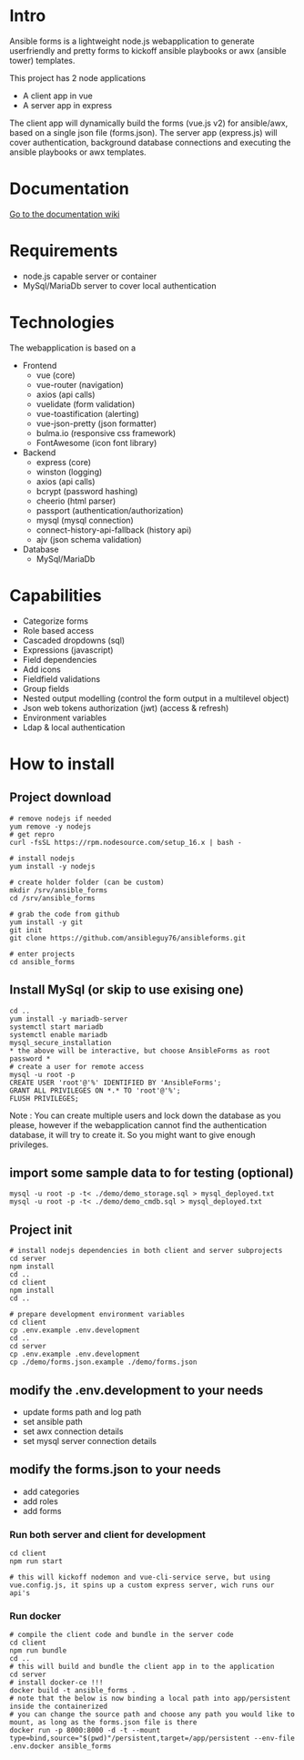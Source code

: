 # Intro
Ansible forms is a lightweight node.js webapplication to generate userfriendly and pretty forms to kickoff ansible playbooks or awx (ansible tower) templates.

This project has 2 node applications
- A client app in vue
- A server app in express

The client app will dynamically build the forms (vue.js v2) for ansible/awx, based on a single json file (forms.json).
The server app (express.js) will cover authentication, background database connections and executing the ansible playbooks or awx templates.
# Documentation
[Go to the documentation wiki](https://github.com/ansibleguy76/ansibleforms/wiki "Wiki")

# Requirements
- node.js capable server or container
- MySql/MariaDb server to cover local authentication

# Technologies
The webapplication is based on a
- Frontend
  - vue (core)
  - vue-router (navigation)
  - axios (api calls)
  - vuelidate (form validation)
  - vue-toastification (alerting)
  - vue-json-pretty (json formatter)
  - bulma.io (responsive css framework)
  - FontAwesome (icon font library)
- Backend
  - express (core)
  - winston (logging)
  - axios (api calls)
  - bcrypt (password hashing)
  - cheerio (html parser)
  - passport (authentication/authorization)
  - mysql (mysql connection)
  - connect-history-api-fallback (history api)
  - ajv (json schema validation)
- Database
  - MySql/MariaDb
# Capabilities
- Categorize forms
- Role based access
- Cascaded dropdowns (sql)
- Expressions (javascript)
- Field dependencies
- Add icons
- Fieldfield validations
- Group fields
- Nested output modelling (control the form output in a multilevel object)
- Json web tokens authorization (jwt) (access & refresh)
- Environment variables
- Ldap & local authentication
# How to install
## Project download
```
# remove nodejs if needed
yum remove -y nodejs
# get repro
curl -fsSL https://rpm.nodesource.com/setup_16.x | bash -

# install nodejs
yum install -y nodejs

# create holder folder (can be custom)
mkdir /srv/ansible_forms
cd /srv/ansible_forms

# grab the code from github
yum install -y git
‌‌git init
git clone https://github.com/ansibleguy76/ansibleforms.git

# enter projects
cd ansible_forms
```
## Install MySql (or skip to use exising one)
```
cd ..
yum install -y mariadb-server
systemctl start mariadb
systemctl enable mariadb
mysql_secure_installation
* the above will be interactive, but choose AnsibleForms as root password *
# create a user for remote access
mysql -u root -p
CREATE USER 'root'@'%' IDENTIFIED BY 'AnsibleForms';
GRANT ALL PRIVILEGES ON *.* TO 'root'@'%';
FLUSH PRIVILEGES;
```
Note : You can create multiple users and lock down the database as you please, however if the webapplication cannot find the authentication database, it will try to create it.  So you might want to give enough privileges.
## import some sample data to for testing (optional)
```
mysql -u root -p -t< ./demo/demo_storage.sql > mysql_deployed.txt
mysql -u root -p -t< ./demo/demo_cmdb.sql > mysql_deployed.txt
```
## Project init
```
# install nodejs dependencies in both client and server subprojects
cd server
npm install
cd ..
cd client
npm install
cd ..

# prepare development environment variables
cd client
cp .env.example .env.development
cd ..
cd server
cp .env.example .env.development
cp ./demo/forms.json.example ./demo/forms.json
```
## modify the .env.development to your needs
- update forms path and log path
- set ansible path
- set awx connection details
- set mysql server connection details

## modify the forms.json to your needs
- add categories
- add roles
- add forms

### Run both server and client for development
```
cd client
npm run start

# this will kickoff nodemon and vue-cli-service serve, but using vue.config.js, it spins up a custom express server, wich runs our api's
```

### Run docker
```
# compile the client code and bundle in the server code
cd client
npm run bundle
cd ..
# this will build and bundle the client app in to the application
cd server
# install docker-ce !!!
docker build -t ansible_forms .
# note that the below is now binding a local path into app/persistent inside the containerized
# you can change the source path and choose any path you would like to mount, as long as the forms.json file is there
docker run -p 8000:8000 -d -t --mount type=bind,source="$(pwd)"/persistent,target=/app/persistent --env-file .env.docker ansible_forms
```
